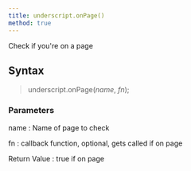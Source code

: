```yaml
---
title: underscript.onPage()
method: true
---
```

Check if you're on a page

## Syntax
> underscript.onPage(*name*, *fn*);

### Parameters
name
: Name of page to check

fn
: callback function, optional, gets called if on page

Return Value
: true if on page
